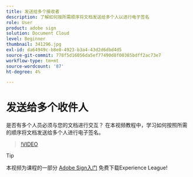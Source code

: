 ```yaml
---
title: 发送给多个接收者
description: 了解如何按所需顺序将文档发送给多个人以进行电子签名
role: User
product: adobe sign
solution: Document Cloud
level: Beginner
thumbnail: 341296.jpg
exl-id: da64949c-b8e0-4923-b3a4-43d2d6dbd4d5
source-git-commit: 778f5d16056da5ef77490d8f00385bdff2ac73e7
workflow-type: tm+mt
source-wordcount: '87'
ht-degree: 4%

---
```


# 发送给多个收件人

是否有多个人员必须与您的文档进行交互？ 在本视频教程中，学习如何按照所需的顺序将文档发送给多个人进行电子签名。

>[!VIDEO](https://video.tv.adobe.com/v/341296?hidetitle=true)

>[!TIP]
>
>本视频为课程的一部分 [Adobe Sign入门](https://experienceleague.adobe.com/?recommended=Sign-U-1-2020.1) 免费下载Experience League!

